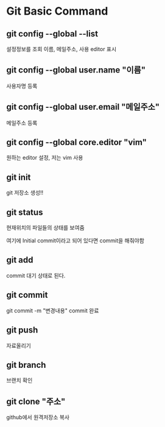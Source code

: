 # Git Basic Command

## git config --global --list

설정정보를 조회 이름, 메일주소, 사용 editor 표시

## git config --global user.name "이름"

사용자명 등록

## git config --global user.email "메일주소"

메일주소 등록

## git config --global core.editor "vim"

원하는 editor 설정, 저는 vim 사용

## git init

git 저장소 생성!!

## git status

현재위치의 파일들의 상태를 보여줌

여기에 Initial commit이라고 되어 있다면 commit을 해줘야함

## git add

commit 대기 상태로 된다.

## git commit

git commit -m "변경내용" commit 완료

## git push

자료올리기

## git branch 

브랜치 확인

## git clone "주소"

github에서 원격저장소 복사
